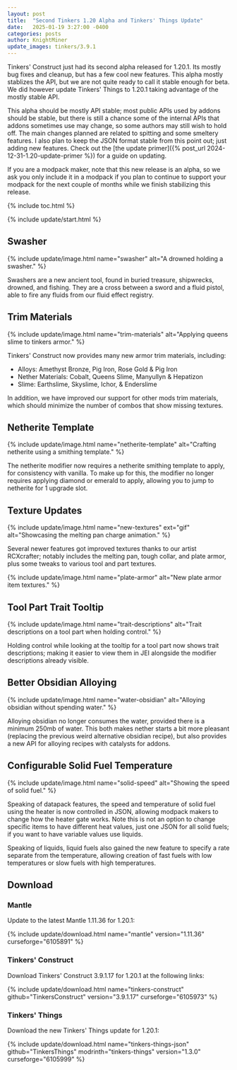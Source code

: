 ```yaml
---
layout: post
title:  "Second Tinkers 1.20 Alpha and Tinkers' Things Update"
date:   2025-01-19 3:27:00 -0400
categories: posts
author: KnightMiner
update_images: tinkers/3.9.1
---
```

Tinkers' Construct just had its second alpha released for 1.20.1. Its mostly bug fixes and cleanup, but has a few cool new features.
This alpha mostly stablizes the API, but we are not quite ready to call it stable enough for beta. We did however update Tinkers' Things to 1.20.1 taking advantage of the mostly stable API.

This alpha should be mostly API stable; most public APIs used by addons should be stable, but there is still a chance some of the internal APIs that addons sometimes use may change, so some authors may still wish to hold off. The main changes planned are related to spitting and some smeltery features. I also plan to keep the JSON format stable from this point out; just adding new features. Check out the [the update primer]({% post_url 2024-12-31-1.20-update-primer %}) for a guide on updating.

If you are a modpack maker, note that this new release is an alpha, so we ask you only include it in a modpack if you plan to continue to support your modpack for the next couple of months while we finish stabilizing this release.

{% include toc.html %}

{% include update/start.html %}

## Swasher

{% include update/image.html name="swasher" alt="A drowned holding a swasher." %}

Swashers are a new ancient tool, found in buried treasure, shipwrecks, drowned, and fishing. They are a cross between a sword and a fluid pistol, able to fire any fluids from our fluid effect registry.

## Trim Materials

{% include update/image.html name="trim-materials" alt="Applying queens slime to tinkers armor." %}

Tinkers' Construct now provides many new armor trim materials, including:
* Alloys: Amethyst Bronze, Pig Iron, Rose Gold & Pig Iron
* Nether Materials: Cobalt, Queens Slime, Manyullyn & Hepatizon
* Slime: Earthslime, Skyslime, Ichor, & Enderslime

In addition, we have improved our support for other mods trim materials, which should minimize the number of combos that show missing textures.

## Netherite Template

{% include update/image.html name="netherite-template" alt="Crafting netherite using a smithing template." %}

The netherite modifier now requires a netherite smithing template to apply, for consistency with vanilla. To make up for this, the modifier no longer requires applying diamond or emerald to apply, allowing you to jump to netherite for 1 upgrade slot.

## Texture Updates

{% include update/image.html name="new-textures" ext="gif" alt="Showcasing the melting pan charge animation." %}

Several newer features got improved textures thanks to our artist RCXcrafter; notably includes the melting pan, tough collar, and plate armor, plus some tweaks to various tool and part textures.

{% include update/image.html name="plate-armor" alt="New plate armor item textures." %}

## Tool Part Trait Tooltip

{% include update/image.html name="trait-descriptions" alt="Trait descriptions on a tool part when holding control." %}

Holding control while looking at the tooltip for a tool part now shows trait descriptions; making it easier to view them in JEI alongside the modifier descriptions already visible.

## Better Obsidian Alloying

{% include update/image.html name="water-obsidian" alt="Alloying obsidian without spending water." %}

Alloying obsidian no longer consumes the water, provided there is a minimum 250mb of water. This both makes nether starts a bit more pleasant (replacing the previous weird alternative obsidian recipe), but also provides a new API for alloying recipes with catalysts for addons.

## Configurable Solid Fuel Temperature

{% include update/image.html name="solid-speed" alt="Showing the speed of solid fuel." %}

Speaking of datapack features, the speed and temperature of solid fuel using the heater is now controlled in JSON, allowing modpack makers to change how the heater gate works. Note this is not an option to change specific items to have different heat values, just one JSON for all solid fuels; if you want to have variable values use liquids.

Speaking of liquids, liquid fuels also gained the new feature to specify a rate separate from the temperature, allowing creation of fast fuels with low temperatures or slow fuels with high temperatures.

## Download

### Mantle

Update to the latest Mantle 1.11.36 for 1.20.1:

{% include update/download.html name="mantle" version="1.11.36" curseforge="6105891" %}

### Tinkers' Construct
Download Tinkers' Construct 3.9.1.17 for 1.20.1 at the following links:

{% include update/download.html name="tinkers-construct" github="TinkersConstruct" version="3.9.1.17" curseforge="6105973" %}

### Tinkers' Things

Download the new Tinkers' Things update for 1.20.1:

{% include update/download.html name="tinkers-things-json" github="TinkersThings" modrinth="tinkers-things" version="1.3.0" curseforge="6105999" %}
